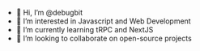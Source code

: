 - 👋 Hi, I’m @debugbit
- 👀 I’m interested in Javascript and Web Development
- 🌱 I’m currently learning tRPC and NextJS
- 💞️ I’m looking to collaborate on open-source projects

<!---
debugbit/debugbit is a ✨ special ✨ repository because its `README.md` (this file) appears on your GitHub profile.
You can click the Preview link to take a look at your changes.
--->
